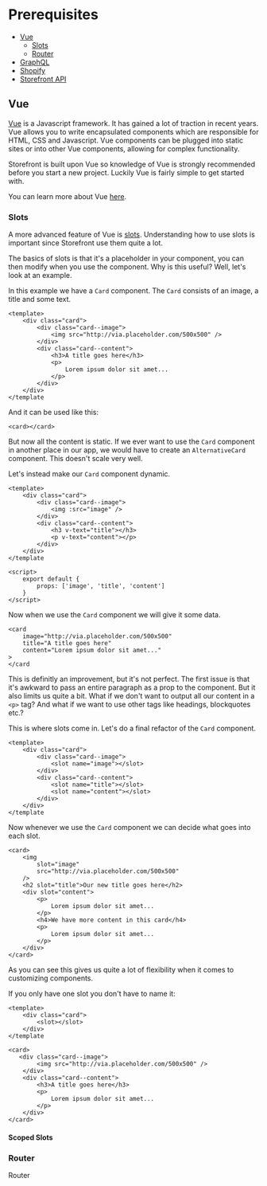 # Prerequisites

- [Vue](#vue)
    - [Slots](#slots)
    - [Router](#router)
- [GraphQL](#graphql)
- [Shopify](#shopify)
- [Storefront API](#storefront)

<a name="vue"></a>
## Vue
[Vue](https://vuejs.org/) is a Javascript framework. It has gained a lot of traction in recent years. Vue allows you to write encapsulated components which are responsible for HTML, CSS and Javascript. Vue components can be plugged into static sites or into other Vue components, allowing for complex functionality. 

Storefront is built upon Vue so knowledge of Vue is strongly recommended before you start a new project. Luckily Vue is fairly simple to get started with.

You can learn more about Vue [here](https://vuejs.org/v2/guide/).

<a name="slots"></a>
### Slots
A more advanced feature of Vue is [slots](https://vuejs.org/v2/guide/components.html#Content-Distribution-with-Slots). Understanding how to use slots is important since Storefront use them quite a lot. 

The basics of slots is that it's a placeholder in your component, you can then modify when you use the component. Why is this useful? Well, let's look at an example. 

In this example we have a `Card` component. The `Card` consists of an image, a title and some text. 
```
<template>
    <div class="card">
        <div class="card--image">
            <img src="http://via.placeholder.com/500x500" />
        </div>
        <div class="card--content">
            <h3>A title goes here</h3>
            <p>
                Lorem ipsum dolor sit amet...
            </p>
        </div>
    </div>
</template
```

And it can be used like this:
```
<card></card>
```
But now all the content is static. If we ever want to use the `Card` component in another place in our app, we would have to create an `AlternativeCard` component. This doesn't scale very well.

Let's instead make our `Card` component dynamic.
```
<template>
    <div class="card">
        <div class="card--image">
            <img :src="image" />
        </div>
        <div class="card--content">
            <h3 v-text="title"></h3>
            <p v-text="content"></p>
        </div>
    </div>
</template

<script>
    export default {
        props: ['image', 'title', 'content']
    }
</script>
```

Now when we use the `Card` component we will give it some data.
```
<card
    image="http://via.placeholder.com/500x500"
    title="A title goes here"
    content="Lorem ipsum dolor sit amet..."
>
</card
```

This is definitly an improvement, but it's not perfect. The first issue is that it's awkward to pass an entire paragraph as a prop to the component. But it also limits us quite a bit. What if we don't want to output all our content in a `<p>` tag? And what if we want to use other tags like headings, blockquotes etc.?

This is where slots come in. Let's do a final refactor of the `Card` component. 
```
<template>
    <div class="card">
        <div class="card--image">
            <slot name="image"></slot>
        </div>
        <div class="card--content">
            <slot name="title"></slot>
            <slot name="content"></slot>
        </div>
    </div>
</template
```

Now whenever we use the `Card` component we can decide what goes into each slot.
```
<card>
    <img 
        slot="image" 
        src="http://via.placeholder.com/500x500" 
    />
    <h2 slot="title">Our new title goes here</h2>
    <div slot="content">
        <p>
            Lorem ipsum dolor sit amet...
        </p>
        <h4>We have more content in this card</h4>
        <p>
            Lorem ipsum dolor sit amet...
        </p>
    </div>
</card>
```

As you can see this gives us quite a lot of flexibility when it comes to customizing components. 

If you only have one slot you don't have to name it:
```
<template>
    <div class="card">
        <slot></slot>
    </div>
</template
```
```
<card>
   <div class="card--image">
        <img src="http://via.placeholder.com/500x500" />
    </div>
    <div class="card--content">
        <h3>A title goes here</h3>
        <p>
            Lorem ipsum dolor sit amet...
        </p>
    </div>
</card>
```

#### Scoped Slots


<a name="router"></a>
### Router
Router


